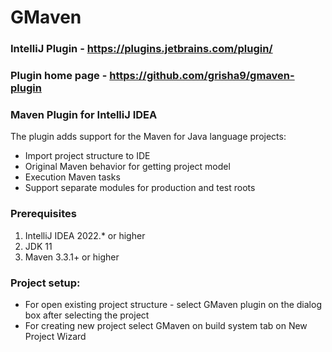 GMaven
==================

### IntelliJ Plugin - https://plugins.jetbrains.com/plugin/<id>
### Plugin home page - https://github.com/grisha9/gmaven-plugin


### Maven Plugin for IntelliJ IDEA

The plugin adds support for the Maven for Java language projects:
 - Import project structure to IDE
 - Original Maven behavior for getting project model
 - Execution Maven tasks 
 - Support separate modules for production and test roots


### Prerequisites

1. IntelliJ IDEA 2022.* or higher
2. JDK 11
3. Maven 3.3.1+  or higher


### Project setup:

- For open existing project structure - select GMaven plugin on the dialog box after selecting the project
- For creating new project select GMaven on build system tab on New Project Wizard


